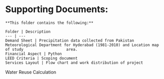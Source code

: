 # Supporting Documents:	
	
	**This folder contains the following:**
	
	Folder | Description
	--- | ---
	Demand Sheet | Precipitation data collected from Pakistan Meteorological Department for Hyderabad (1981-2010) and Location map of study                   area.
	Financial Aspect | Python
	LEED Criteria | Scoping document
	Services Layout | Flow chart and work distribution of project
  Water Reuse Calculation
